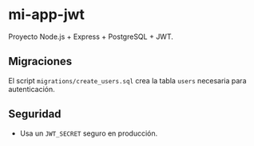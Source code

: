 # mi-app-jwt

Proyecto Node.js + Express + PostgreSQL + JWT.


## Migraciones
El script `migrations/create_users.sql` crea la tabla `users` necesaria para autenticación.

## Seguridad
- Usa un `JWT_SECRET` seguro en producción.
